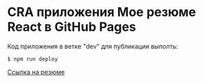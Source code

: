 # CRA приложения Мое резюме React в GitHub Pages

Код приложения в ветке "dev" для публикации выполть:

`$ npm run deploy`

[Ссылка на резюме](https://wmcheck.github.io/cra/)
